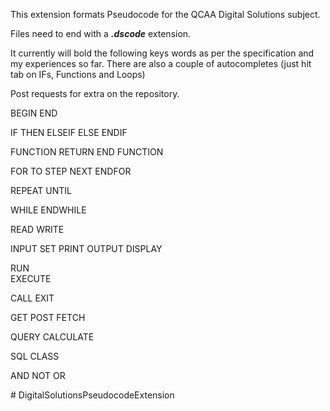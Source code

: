 This extension formats Pseudocode for the QCAA Digital Solutions subject.

Files need to end with a <b><i>.dscode</i></b> extension.

It currently will bold the following keys words as per the specification and my experiences so far. There are also a couple of autocompletes (just hit tab on IFs, Functions and Loops)

Post requests for extra on the repository.

BEGIN
END

IF
THEN
ELSEIF
ELSE
ENDIF

FUNCTION
RETURN
END FUNCTION

FOR
TO
STEP
NEXT
ENDFOR

REPEAT
UNTIL

WHILE
ENDWHILE

READ
WRITE

INPUT
SET
PRINT
OUTPUT
DISPLAY

RUN     
EXECUTE

CALL
EXIT

GET
POST
FETCH

QUERY
CALCULATE

SQL
CLASS

AND
NOT
OR

#   D i g i t a l S o l u t i o n s P s e u d o c o d e E x t e n s i o n  
 